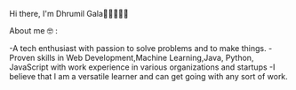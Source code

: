 Hi there, I'm Dhrumil Gala👋🏼👨🏻‍💻


About me 🤓 :

-A tech enthusiast with passion to solve problems and to make things. 
-Proven skills in Web Development,Machine Learning,Java, Python, JavaScript with work experience in various organizations and startups
-I believe that I am a versatile learner and can get going with any sort of work.

